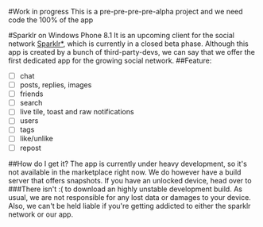 #Work in progress
This is a pre-pre-pre-pre-alpha project and we need code the 100% of the app

#Sparklr on Windows Phone 8.1
It is an upcoming client for the social network [Sparklr*](http://www.sparklr.me), which is currently in a closed beta phase. Although this app is created by a bunch of third-party-devs, we can say that we offer the first dedicated app for the growing social network.
##Feature:
- [ ] chat
- [ ] posts, replies, images
- [ ] friends
- [ ] search
- [ ] live tile, toast and raw notifications
- [ ] users
- [ ] tags
- [ ] like/unlike
- [ ] repost

##How do I get it?
The app is currently under heavy development, so it's not available in the marketplace right now. We do however have a build server that offers snapshots. If you have an unlocked device, head over to 
###There isn't :(
to download an highly unstable development build. As usual, we are not responsible for any lost data or damages to your device. Also, we can't be held liable if you're getting addicted to either the sparklr network or our app.

